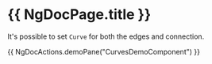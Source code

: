 # {{ NgDocPage.title }}

It's possible to set `Curve` for both the edges and connection.

{{ NgDocActions.demoPane("CurvesDemoComponent") }}
